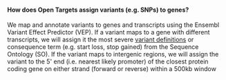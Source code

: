 #### How does Open Targets assign variants \(e.g. SNPs\) to genes?

We map and annotate variants to genes and transcripts using the Ensembl Variant Effect Predictor \(VEP\). If a variant maps to a gene with different transcripts, we will assign it the most severe [variant definitions](http://www.targetvalidation.org/variants) or consequence term \(e.g. start loss, stop gained\) from the Sequence Ontology \(SO\). If the variant maps to intergenic regions, we will assign the variant to the 5' end \(i.e. nearest likely promoter\) of the closest protein coding gene on either strand \(forward or reverse\) within a 500kb window

